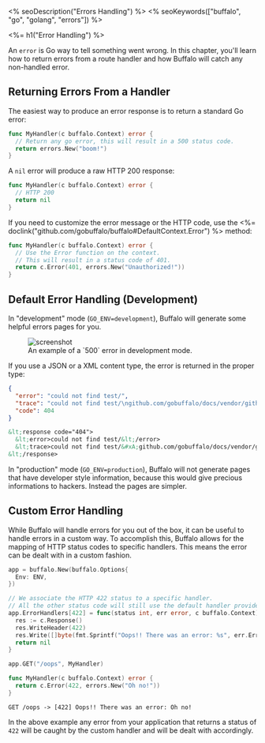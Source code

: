 <% seoDescription("Errors Handling") %>
<% seoKeywords(["buffalo", "go", "golang", "errors"]) %>

<%= h1("Error Handling") %>

An `error` is Go way to tell something went wrong. In this chapter, you'll learn how to return errors from a route handler and how Buffalo will catch any non-handled error.

## Returning Errors From a Handler

The easiest way to produce an error response is to return a standard Go error:
```go
func MyHandler(c buffalo.Context) error {
  // Return any go error, this will result in a 500 status code.
  return errors.New("boom!")
}
```

A `nil` error will produce a raw HTTP 200 response:
```go
func MyHandler(c buffalo.Context) error {
  // HTTP 200
  return nil
}
```

If you need to customize the error message or the HTTP code, use the <%= doclink("github.com/gobuffalo/buffalo#DefaultContext.Error") %> method:
```go
func MyHandler(c buffalo.Context) error {
  // Use the Error function on the context.
  // This will result in a status code of 401.
  return c.Error(401, errors.New("Unauthorized!"))
}
```

## Default Error Handling (Development)

In "development" mode (`GO_ENV=development`), Buffalo will generate some helpful errors pages for you.

<figure>
  <img src="/assets/images/500_example.png" title="screenshot">
  <figcaption>An example of a `500` error in development mode.</figcaption>
</figure>

If you use a JSON or a XML content type, the error is returned in the proper type:

```json
{
  "error": "could not find test/",
  "trace": "could not find test/\ngithub.com/gobuffalo/docs/vendor/github.com/gobuffalo/buffalo.(*App).fileServer.func1\n\t/home/michalakst/go/src/github.com/gobuffalo/docs/vendor/github.com/gobuffalo/buffalo/route_mappings.go:97\nnet/http.HandlerFunc.ServeHTTP\n\t/usr/local/go/src/net/http/server.go:1947\nnet/http.StripPrefix.func1\n\t/usr/local/go/src/net/http/server.go:1986\nnet/http.HandlerFunc.ServeHTTP\n\t/usr/local/go/src/net/http/server.go:1947\ngithub.com/gobuffalo/docs/vendor/github.com/gorilla/mux.(*Router).ServeHTTP\n\t/home/michalakst/go/src/github.com/gobuffalo/docs/vendor/github.com/gorilla/mux/mux.go:162\ngithub.com/gobuffalo/docs/vendor/github.com/markbates/refresh/refresh/web.ErrorChecker.func1\n\t/home/michalakst/go/src/github.com/gobuffalo/docs/vendor/github.com/markbates/refresh/refresh/web/web.go:23\nnet/http.HandlerFunc.ServeHTTP\n\t/usr/local/go/src/net/http/server.go:1947\ngithub.com/gobuffalo/docs/vendor/github.com/gobuffalo/buffalo.(*App).ServeHTTP\n\t/home/michalakst/go/src/github.com/gobuffalo/docs/vendor/github.com/gobuffalo/buffalo/server.go:127\nnet/http.serverHandler.ServeHTTP\n\t/usr/local/go/src/net/http/server.go:2694\nnet/http.(*conn).serve\n\t/usr/local/go/src/net/http/server.go:1830\nruntime.goexit\n\t/usr/local/go/src/runtime/asm_amd64.s:2361",
  "code": 404
}
```

```xml
&lt;response code="404">
  &lt;error>could not find test/&lt;/error>
  &lt;trace>could not find test/&#xA;github.com/gobuffalo/docs/vendor/github.com/gobuffalo/buffalo.(*App).fileServer.func1&#xA;&#x9;/home/michalakst/go/src/github.com/gobuffalo/docs/vendor/github.com/gobuffalo/buffalo/route_mappings.go:97&#xA;net/http.HandlerFunc.ServeHTTP&#xA;&#x9;/usr/local/go/src/net/http/server.go:1947&#xA;net/http.StripPrefix.func1&#xA;&#x9;/usr/local/go/src/net/http/server.go:1986&#xA;net/http.HandlerFunc.ServeHTTP&#xA;&#x9;/usr/local/go/src/net/http/server.go:1947&#xA;github.com/gobuffalo/docs/vendor/github.com/gorilla/mux.(*Router).ServeHTTP&#xA;&#x9;/home/michalakst/go/src/github.com/gobuffalo/docs/vendor/github.com/gorilla/mux/mux.go:162&#xA;github.com/gobuffalo/docs/vendor/github.com/markbates/refresh/refresh/web.ErrorChecker.func1&#xA;&#x9;/home/michalakst/go/src/github.com/gobuffalo/docs/vendor/github.com/markbates/refresh/refresh/web/web.go:23&#xA;net/http.HandlerFunc.ServeHTTP&#xA;&#x9;/usr/local/go/src/net/http/server.go:1947&#xA;github.com/gobuffalo/docs/vendor/github.com/gobuffalo/buffalo.(*App).ServeHTTP&#xA;&#x9;/home/michalakst/go/src/github.com/gobuffalo/docs/vendor/github.com/gobuffalo/buffalo/server.go:127&#xA;net/http.serverHandler.ServeHTTP&#xA;&#x9;/usr/local/go/src/net/http/server.go:2694&#xA;net/http.(*conn).serve&#xA;&#x9;/usr/local/go/src/net/http/server.go:1830&#xA;runtime.goexit&#xA;&#x9;/usr/local/go/src/runtime/asm_amd64.s:2361&lt;/trace>
&lt;/response>
```

In "production" mode (`GO_ENV=production`), Buffalo will not generate pages that have developer style information, because this would give precious informations to hackers. Instead the pages are simpler.

## Custom Error Handling

While Buffalo will handle errors for you out of the box, it can be useful to handle errors in a custom way. To accomplish this, Buffalo allows for the mapping of HTTP status codes to specific handlers. This means the error can be dealt with in a custom fashion.

```go
app = buffalo.New(buffalo.Options{
  Env: ENV,
})

// We associate the HTTP 422 status to a specific handler.
// All the other status code will still use the default handler provided by Buffalo.
app.ErrorHandlers[422] = func(status int, err error, c buffalo.Context) error {
  res := c.Response()
  res.WriteHeader(422)
  res.Write([]byte(fmt.Sprintf("Oops!! There was an error: %s", err.Error())))
  return nil
}

app.GET("/oops", MyHandler)

func MyHandler(c buffalo.Context) error {
  return c.Error(422, errors.New("Oh no!"))
}
```

```text
GET /oops -> [422] Oops!! There was an error: Oh no!
```

In the above example any error from your application that returns a status of `422` will be caught by the custom handler and will be dealt with accordingly.

